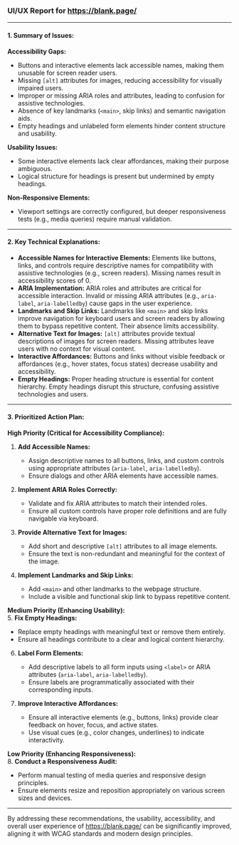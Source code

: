### UI/UX Report for https://blank.page/  

---

#### 1. Summary of Issues:  
**Accessibility Gaps:**  
- Buttons and interactive elements lack accessible names, making them unusable for screen reader users.  
- Missing `[alt]` attributes for images, reducing accessibility for visually impaired users.  
- Improper or missing ARIA roles and attributes, leading to confusion for assistive technologies.  
- Absence of key landmarks (`<main>`, skip links) and semantic navigation aids.  
- Empty headings and unlabeled form elements hinder content structure and usability.  

**Usability Issues:**  
- Some interactive elements lack clear affordances, making their purpose ambiguous.  
- Logical structure for headings is present but undermined by empty headings.  

**Non-Responsive Elements:**  
- Viewport settings are correctly configured, but deeper responsiveness tests (e.g., media queries) require manual validation.  

---

#### 2. Key Technical Explanations:  
- **Accessible Names for Interactive Elements:** Elements like buttons, links, and controls require descriptive names for compatibility with assistive technologies (e.g., screen readers). Missing names result in accessibility scores of 0.  
- **ARIA Implementation:** ARIA roles and attributes are critical for accessible interaction. Invalid or missing ARIA attributes (e.g., `aria-label`, `aria-labelledby`) cause gaps in the user experience.  
- **Landmarks and Skip Links:** Landmarks like `<main>` and skip links improve navigation for keyboard users and screen readers by allowing them to bypass repetitive content. Their absence limits accessibility.  
- **Alternative Text for Images:** `[alt]` attributes provide textual descriptions of images for screen readers. Missing attributes leave users with no context for visual content.  
- **Interactive Affordances:** Buttons and links without visible feedback or affordances (e.g., hover states, focus states) decrease usability and accessibility.  
- **Empty Headings:** Proper heading structure is essential for content hierarchy. Empty headings disrupt this structure, confusing assistive technologies and users.  

---

#### 3. Prioritized Action Plan:  

**High Priority (Critical for Accessibility Compliance):**  
1. **Add Accessible Names:**  
   - Assign descriptive names to all buttons, links, and custom controls using appropriate attributes (`aria-label`, `aria-labelledby`).  
   - Ensure dialogs and other ARIA elements have accessible names.  

2. **Implement ARIA Roles Correctly:**  
   - Validate and fix ARIA attributes to match their intended roles.  
   - Ensure all custom controls have proper role definitions and are fully navigable via keyboard.  

3. **Provide Alternative Text for Images:**  
   - Add short and descriptive `[alt]` attributes to all image elements.  
   - Ensure the text is non-redundant and meaningful for the context of the image.  

4. **Implement Landmarks and Skip Links:**  
   - Add `<main>` and other landmarks to the webpage structure.  
   - Include a visible and functional skip link to bypass repetitive content.  

**Medium Priority (Enhancing Usability):**  
5. **Fix Empty Headings:**  
   - Replace empty headings with meaningful text or remove them entirely.  
   - Ensure all headings contribute to a clear and logical content hierarchy.  

6. **Label Form Elements:**  
   - Add descriptive labels to all form inputs using `<label>` or ARIA attributes (`aria-label`, `aria-labelledby`).  
   - Ensure labels are programmatically associated with their corresponding inputs.  

7. **Improve Interactive Affordances:**  
   - Ensure all interactive elements (e.g., buttons, links) provide clear feedback on hover, focus, and active states.  
   - Use visual cues (e.g., color changes, underlines) to indicate interactivity.  

**Low Priority (Enhancing Responsiveness):**  
8. **Conduct a Responsiveness Audit:**  
   - Perform manual testing of media queries and responsive design principles.  
   - Ensure elements resize and reposition appropriately on various screen sizes and devices.  

---

By addressing these recommendations, the usability, accessibility, and overall user experience of https://blank.page/ can be significantly improved, aligning it with WCAG standards and modern design principles.